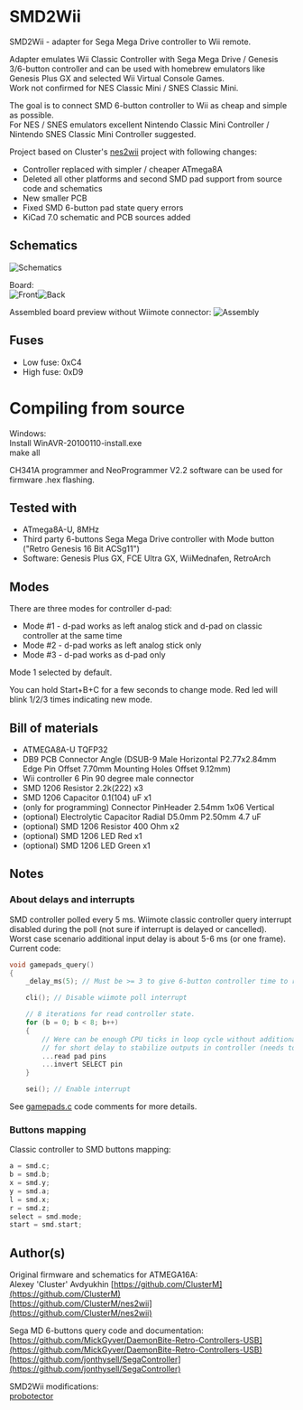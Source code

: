 # SMD2Wii
SMD2Wii - adapter for Sega Mega Drive controller to Wii remote.

Adapter emulates Wii Classic Controller with Sega Mega Drive / Genesis 3/6-button controller and can be used with homebrew emulators like Genesis Plus GX and selected Wii Virtual Console Games.<br>
Work not confirmed for NES Classic Mini / SNES Classic Mini.

The goal is to connect SMD 6-button controller to Wii as cheap and simple as possible.<br>
For NES / SNES emulators excellent Nintendo Classic Mini Controller / Nintendo SNES Classic Mini Controller suggested.

Project based on Cluster's [nes2wii](https://github.com/ClusterM/nes2wii) project with following changes:
* Controller replaced with simpler / cheaper ATmega8A
* Deleted all other platforms and second SMD pad support from source code and schematics
* New smaller PCB
* Fixed SMD 6-button pad state query errors
* KiCad 7.0 schematic and PCB sources added

## Schematics

![Schematics](images/scheme.png)

Board:<br>
![Front](images/pcb-front.png)![Back](images/pcb-back.png)

Assembled board preview without Wiimote connector:
![Assembly](images/assembly.png)

## Fuses 

* Low fuse: 0xC4
* High fuse: 0xD9

# Compiling from source
Windows:<br>
Install WinAVR-20100110-install.exe<br>
make all<br>

CH341A programmer and NeoProgrammer V2.2 software can be used for firmware .hex flashing.

## Tested with

* ATmega8A-U, 8MHz
* Third party 6-buttons Sega Mega Drive controller with Mode button ("Retro Genesis 16 Bit ACSg11")
* Software: Genesis Plus GX, FCE Ultra GX, WiiMednafen, RetroArch

## Modes

There are three modes for controller d-pad:
* Mode #1 - d-pad works as left analog stick and d-pad on classic controller at the same time
* Mode #2 - d-pad works as left analog stick only
* Mode #3 - d-pad works as d-pad only

Mode 1 selected by default.

You can hold Start+B+C for a few seconds to change mode. Red led will blink 1/2/3 times indicating new mode.

## Bill of materials
* ATMEGA8A-U TQFP32
* DB9 PCB Connector Angle (DSUB-9 Male Horizontal P2.77x2.84mm Edge Pin Offset 7.70mm Mounting Holes Offset 9.12mm)
* Wii controller 6 Pin 90 degree male connector
* SMD 1206 Resistor 2.2k(222) x3
* SMD 1206 Capacitor 0.1(104) uF x1
* (only for programming) Connector PinHeader 2.54mm 1x06 Vertical
* (optional) Electrolytic Capacitor Radial D5.0mm P2.50mm 4.7 uF
* (optional) SMD 1206 Resistor 400 Ohm x2
* (optional) SMD 1206 LED Red x1
* (optional) SMD 1206 LED Green x1

## Notes


### About delays and interrupts
SMD controller polled every 5 ms. Wiimote classic controller query interrupt disabled during the poll (not sure if interrupt is delayed or cancelled).<br>
Worst case scenario additional input delay is about 5-6 ms (or one frame).<br>
Current code:
```c++
void gamepads_query()
{
	_delay_ms(5); // Must be >= 3 to give 6-button controller time to reset

	cli(); // Disable wiimote poll interrupt

	// 8 iterations for read controller state.
	for (b = 0; b < 8; b++)
	{
		// Were can be enough CPU ticks in loop cycle without additional delay
		// for short delay to stabilize outputs in controller (needs to be tested with different controllers)
		...read pad pins
		...invert SELECT pin
	}

	sei(); // Enable interrupt

```
See [gamepads.c](gamepads.c) code comments for more details.
### Buttons mapping
Classic controller to SMD buttons mapping:
```c++
a = smd.c;
b = smd.b;
x = smd.y;
y = smd.a;
l = smd.x;
r = smd.z;
select = smd.mode;
start = smd.start;
```

## Author(s)

Original firmware and schematics for ATMEGA16A:<br>
Alexey 'Cluster' Avdyukhin [https://github.com/ClusterM](https://github.com/ClusterM)<br>
[https://github.com/ClusterM/nes2wii](https://github.com/ClusterM/nes2wii)

Sega MD 6-buttons query code and documentation:<br>
[https://github.com/MickGyver/DaemonBite-Retro-Controllers-USB](https://github.com/MickGyver/DaemonBite-Retro-Controllers-USB)<br>
[https://github.com/jonthysell/SegaController](https://github.com/jonthysell/SegaController)

SMD2Wii modifications:<br>
[probotector](https://github.com/proboterror)